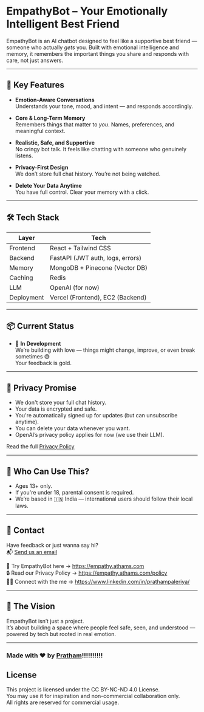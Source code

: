 # EmpathyBot – Your Emotionally Intelligent Best Friend

EmpathyBot is an AI chatbot designed to feel like a supportive best friend — someone who actually *gets* you. Built with emotional intelligence and memory, it remembers the important things you share and responds with care, not just answers.

---

## 🧠 Key Features

- **Emotion-Aware Conversations**  
  Understands your tone, mood, and intent — and responds accordingly.

- **Core & Long-Term Memory**  
  Remembers things that matter to *you*. Names, preferences, and meaningful context.

- **Realistic, Safe, and Supportive**  
  No cringy bot talk. It feels like chatting with someone who genuinely listens.

- **Privacy-First Design**  
  We don’t store full chat history. You’re not being watched.

- **Delete Your Data Anytime**  
  You have full control. Clear your memory with a click.

---

## 🛠️ Tech Stack

| Layer       | Tech                             |
|-------------|----------------------------------|
| Frontend    | React + Tailwind CSS             |
| Backend     | FastAPI (JWT auth, logs, errors) |
| Memory      | MongoDB + Pinecone (Vector DB)   |
| Caching     | Redis                            |
| LLM         | OpenAI (for now)                 |
| Deployment  | Vercel (Frontend), EC2 (Backend) |

---

## 📦 Current Status

- 🔧 **In Development**  
  We’re building with love — things might change, improve, or even break sometimes 😅  
  Your feedback is gold.

---

## 🔐 Privacy Promise

- We don't store your full chat history.
- Your data is encrypted and safe.
- You're automatically signed up for updates (but can unsubscribe anytime).
- You can delete your data whenever you want.
- OpenAI’s privacy policy applies for now (we use their LLM).

Read the full [Privacy Policy](https://empathy.athams.com/policy)

---

## 🚸 Who Can Use This?

- Ages 13+ only.
- If you're under 18, parental consent is required.
- We’re based in 🇮🇳 India — international users should follow their local laws.

---

## 💌 Contact

Have feedback or just wanna say hi?  
📬 [Send us an email](mailto:paleriyapratham@gmail.com?subject=EmpathyBot%20Feedback%20and%20Support)

🔗 Try EmpathyBot here → https://empathy.athams.com  
🔒 Read our Privacy Policy → https://empathy.athams.com/policy  
👨‍💻 Connect with the me → https://www.linkedin.com/in/prathampaleriya/

---

## 🌱 The Vision

EmpathyBot isn’t just a project.  
It’s about building a space where people feel safe, seen, and understood — powered by tech but rooted in real emotion.

---

### Made with ❤️ by [Pratham](https://www.linkedin.com/in/prathampaleriya/)!!!!!!!!!!


## License
This project is licensed under the CC BY-NC-ND 4.0 License.  
You may use it for inspiration and non-commercial collaboration only.  
All rights are reserved for commercial usage. 

